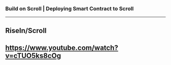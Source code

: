 ### Build on Scroll | Deploying Smart Contract to Scroll
----------------------------
RiseIn/Scroll
----------------------------

https://www.youtube.com/watch?v=cTUO5ks8cOg
----------------------------
